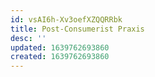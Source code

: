```yaml
---
id: vsAI6h-Xv3oefXZQQRRbk
title: Post-Consumerist Praxis
desc: ''
updated: 1639762693860
created: 1639762693860
---
```


